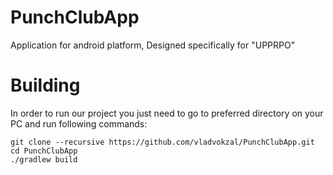 # PunchClubApp
Application for android platform,
Designed specifically for "UPPRPO"

# Building
In order to run our project you just need to go to preferred directory on your PC and run following commands:

```
git clone --recursive https://github.com/vladvokzal/PunchClubApp.git
cd PunchClubApp 
./gradlew build

```
